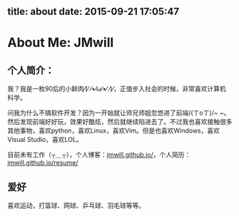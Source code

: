 title: about
date: 2015-09-21 17:05:47
---

# About Me: JMwill

## 个人简介：
我？我是一枚90后的小鲜肉⁄(⁄ ⁄•⁄ω⁄•⁄ ⁄)⁄，正值步入社会的时候，非常喜欢计算机科学。

问我为什么不搞软件开发？因为一开始就让师兄师姐忽悠进了前端/(ㄒoㄒ)/~ ~。然后发现前端好好玩，效果好酷炫，然后就继续陷进去了。不过我也喜欢接触很多其他事物，喜欢python，喜欢Linux，喜欢Vim。但是也喜欢Windows，喜欢Visual Studio，喜欢LOL。

目前未有工作（┬＿┬），个人博客：[jmwill.github.io/](http://jmwill.github.io/)，个人简历：[jmwill.github.io/resume/](http://jmwill.github.io/resume/)

## 爱好

喜欢运动，打篮球、网球、乒乓球、羽毛球等等。